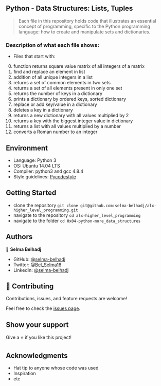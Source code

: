 
## Python - Data Structures: Lists, Tuples
> Each file in this repository holds code that illustrates an essential concept of programming,
> specific to the Python programming language:
> how to create and manipulate sets and dictionaries.

### Description of what each file shows:
* Files that start with:
0. function returns square value matrix of all integers of a matrix
1. find and replace an element in list
2. addition of all unique integers in a list
3. returns a set of common elements in two sets
4. returns a set of all elements present in only one set
5. returns the number of keys in a dictionary
6. prints a dictionary by ordered keys, sorted dictionary
7. replace or add key/value in a dictionary
8. deletes a key in a dictionary
9. returns a new dictionary with all values multiplied by 2
10. returns a key with the biggest integer value in dictionary
11. returns a list with all values multiplied by a number
12. converts a Roman number to an integer

## Environment
* Language: Python 3
* OS: Ubuntu 14.04 LTS
* Compiler: python3 and gcc 4.8.4
* Style guidelines: [Pycodestyle](https://pypi.org/project/pycodestyle/) 

## Getting Started
- clone the repository
`git clone git@github.com:selma-belhadj/alx-higher_level_programming.git`
- navigate to the repository
`cd alx-higher_level_programming`
- navigate to the folder
`cd 0x04-python-more_data_structures`

## Authors
👤 **Selma Belhadj**

- GitHub: [@selma-belhadj](https://github.com/selma-belhadj)
- Twitter: [@Bel_Selma16](https://twitter.com/selma_bel_hadj)
- LinkedIn: [@selma-belhadj](https://www.linkedin.com/in/selma-belhadj/)

## 🤝 Contributing

Contributions, issues, and feature requests are welcome!

Feel free to check the [issues page](https://github.com/selma-belhadj/alx-higher_level_programming/issues).

## Show your support

Give a ⭐️ if you like this project!

## Acknowledgments
- Hat tip to anyone whose code was used
- Inspiration
- etc